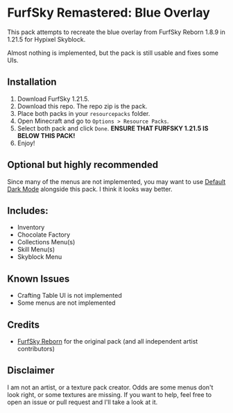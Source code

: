 # FurfSky Remastered: Blue Overlay

This pack attempts to recreate the blue overlay from FurfSky Reborn 1.8.9 in 1.21.5 for Hypixel Skyblock. 

Almost nothing is implemented, but the pack is still usable and fixes some UIs. 

## Installation
1. Download FurfSky 1.21.5. 
1. Download this repo. The repo zip is the pack. 
2. Place both packs in your `resourcepacks` folder.
3. Open Minecraft and go to `Options > Resource Packs`.
4. Select both pack and click `Done`. **ENSURE THAT FURFSKY 1.21.5 IS BELOW THIS PACK!**
5. Enjoy!

## Optional but highly recommended

Since many of the menus are not implemented, you may want to use [Default Dark Mode](https://modrinth.com/resourcepack/default-dark-mode) alongside this pack. I think it looks way better. 

## Includes:
- Inventory
- Chocolate Factory
- Collections Menu(s)
- Skill Menu(s)
- Skyblock Menu

## Known Issues
- Crafting Table UI is not implemented
- Some menus are not implemented

## Credits
- [FurfSky Reborn](https://furfsky.net/) for the original pack (and all independent artist contributors)

## Disclaimer
I am not an artist, or a texture pack creator. Odds are some menus don't look right, or some textures are missing. If you want to help, feel free to open an issue or pull request and I'll take a look at it.